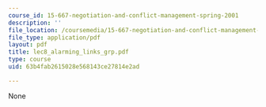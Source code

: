 ```yaml
---
course_id: 15-667-negotiation-and-conflict-management-spring-2001
description: ''
file_location: /coursemedia/15-667-negotiation-and-conflict-management-spring-2001/63b4fab2615028e568143ce27814e2ad_lec8_alarming_links_grp.pdf
file_type: application/pdf
layout: pdf
title: lec8_alarming_links_grp.pdf
type: course
uid: 63b4fab2615028e568143ce27814e2ad

---
```

None